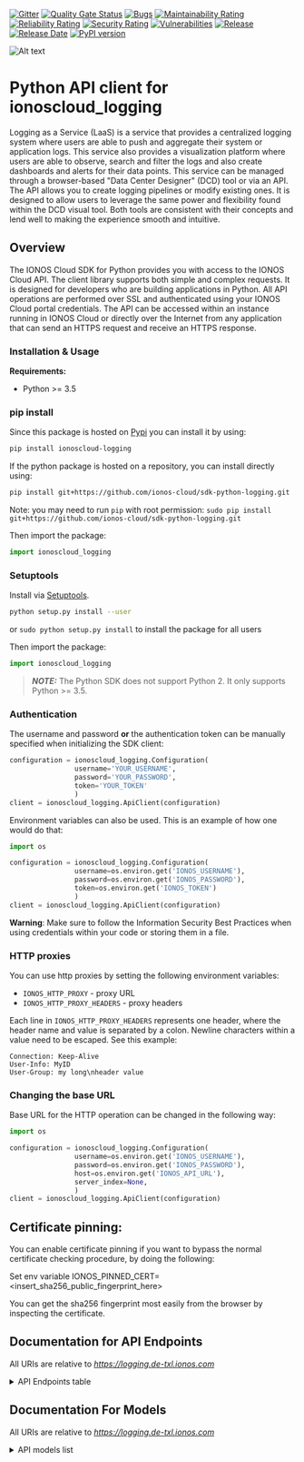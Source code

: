 [![Gitter](https://img.shields.io/gitter/room/ionos-cloud/sdk-general)](https://gitter.im/ionos-cloud/sdk-general)
[![Quality Gate Status](https://sonarcloud.io/api/project_badges/measure?project=sdk-python-logging&metric=alert_status)](https://sonarcloud.io/summary?id=sdk-python-logging)
[![Bugs](https://sonarcloud.io/api/project_badges/measure?project=sdk-python-logging&metric=bugs)](https://sonarcloud.io/summary/new_code?id=sdk-python-logging)
[![Maintainability Rating](https://sonarcloud.io/api/project_badges/measure?project=sdk-python-logging&metric=sqale_rating)](https://sonarcloud.io/summary/new_code?id=sdk-python-logging)
[![Reliability Rating](https://sonarcloud.io/api/project_badges/measure?project=sdk-python-logging&metric=reliability_rating)](https://sonarcloud.io/summary/new_code?id=sdk-python-logging)
[![Security Rating](https://sonarcloud.io/api/project_badges/measure?project=sdk-python-logging&metric=security_rating)](https://sonarcloud.io/summary/new_code?id=sdk-python-logging)
[![Vulnerabilities](https://sonarcloud.io/api/project_badges/measure?project=sdk-python-logging&metric=vulnerabilities)](https://sonarcloud.io/summary/new_code?id=sdk-python-logging)
[![Release](https://img.shields.io/github/v/release/ionos-cloud/sdk-python-logging.svg)](https://github.com/ionos-cloud/sdk-python-logging/releases/latest)
[![Release Date](https://img.shields.io/github/release-date/ionos-cloud/sdk-python-logging.svg)](https://github.com/ionos-cloud/sdk-python-logging/releases/latest)
[![PyPI version](https://img.shields.io/pypi/v/ionoscloud-logging)](https://pypi.org/project/ionoscloud-logging/)

![Alt text](.github/IONOS.CLOUD.BLU.svg?raw=true "Title")


# Python API client for ionoscloud_logging

Logging as a Service (LaaS) is a service that provides a centralized logging system where users are able to push and aggregate their system or application logs. This service also provides a visualization platform where users are able to observe, search and filter the logs and also create dashboards and alerts for their data points.
This service can be managed through a browser-based \"Data Center Designer\" (DCD) tool or via an API.
The API allows you to create logging pipelines or modify existing ones. It is designed to allow users to leverage the same power and flexibility found within the DCD visual tool. Both tools are consistent with their concepts and lend well to making the experience smooth and intuitive.

## Overview
The IONOS Cloud SDK for Python provides you with access to the IONOS Cloud API. The client library supports both simple and complex requests. It is designed for developers who are building applications in Python. All API operations are performed over SSL and authenticated using your IONOS Cloud portal credentials. The API can be accessed within an instance running in IONOS Cloud or directly over the Internet from any application that can send an HTTPS request and receive an HTTPS response.


### Installation & Usage

**Requirements:**
- Python >= 3.5

### pip install

Since this package is hosted on [Pypi](https://pypi.org/) you can install it by using:

```bash
pip install ionoscloud-logging
```

If the python package is hosted on a repository, you can install directly using:

```bash
pip install git+https://github.com/ionos-cloud/sdk-python-logging.git
```

Note: you may need to run `pip` with root permission: `sudo pip install git+https://github.com/ionos-cloud/sdk-python-logging.git`

Then import the package:

```python
import ionoscloud_logging
```

### Setuptools

Install via [Setuptools](http://pypi.python.org/pypi/setuptools).

```bash
python setup.py install --user
```

or `sudo python setup.py install` to install the package for all users

Then import the package:

```python
import ionoscloud_logging
```

> **_NOTE:_**  The Python SDK does not support Python 2. It only supports Python >= 3.5.

### Authentication

The username and password **or** the authentication token can be manually specified when initializing the SDK client:

```python
configuration = ionoscloud_logging.Configuration(
                username='YOUR_USERNAME',
                password='YOUR_PASSWORD',
                token='YOUR_TOKEN'
                )
client = ionoscloud_logging.ApiClient(configuration)
```

Environment variables can also be used. This is an example of how one would do that:

```python
import os

configuration = ionoscloud_logging.Configuration(
                username=os.environ.get('IONOS_USERNAME'),
                password=os.environ.get('IONOS_PASSWORD'),
                token=os.environ.get('IONOS_TOKEN')
                )
client = ionoscloud_logging.ApiClient(configuration)
```

**Warning**: Make sure to follow the Information Security Best Practices when using credentials within your code or storing them in a file.


### HTTP proxies

You can use http proxies by setting the following environment variables:
- `IONOS_HTTP_PROXY` - proxy URL
- `IONOS_HTTP_PROXY_HEADERS` - proxy headers

Each line in `IONOS_HTTP_PROXY_HEADERS` represents one header, where the header name and value is separated by a colon. Newline characters within a value need to be escaped. See this example:
```
Connection: Keep-Alive
User-Info: MyID
User-Group: my long\nheader value
```


### Changing the base URL

Base URL for the HTTP operation can be changed in the following way:

```python
import os

configuration = ionoscloud_logging.Configuration(
                username=os.environ.get('IONOS_USERNAME'),
                password=os.environ.get('IONOS_PASSWORD'),
                host=os.environ.get('IONOS_API_URL'),
                server_index=None,
                )
client = ionoscloud_logging.ApiClient(configuration)
```

## Certificate pinning:

You can enable certificate pinning if you want to bypass the normal certificate checking procedure,
by doing the following:

Set env variable IONOS_PINNED_CERT=<insert_sha256_public_fingerprint_here>

You can get the sha256 fingerprint most easily from the browser by inspecting the certificate.


## Documentation for API Endpoints

All URIs are relative to *https://logging.de-txl.ionos.com*
<details >
    <summary title="Click to toggle">API Endpoints table</summary>


| Class | Method | HTTP request | Description |
| ------------- | ------------- | ------------- | ------------- |
| PipelinesApi | [**pipelines_delete**](docs/api/PipelinesApi.md#pipelines_delete) | **DELETE** /pipelines/{pipelineId} | Delete a pipeline |
| PipelinesApi | [**pipelines_find_by_id**](docs/api/PipelinesApi.md#pipelines_find_by_id) | **GET** /pipelines/{pipelineId} | Fetch a pipeline |
| PipelinesApi | [**pipelines_get**](docs/api/PipelinesApi.md#pipelines_get) | **GET** /pipelines | List pipelines |
| PipelinesApi | [**pipelines_key_post**](docs/api/PipelinesApi.md#pipelines_key_post) | **POST** /pipelines/{pipelineId}/key | Renews the key of a Pipeline |
| PipelinesApi | [**pipelines_patch**](docs/api/PipelinesApi.md#pipelines_patch) | **PATCH** /pipelines/{pipelineId} | Patch a pipeline |
| PipelinesApi | [**pipelines_post**](docs/api/PipelinesApi.md#pipelines_post) | **POST** /pipelines | Create a pipeline |

</details>

## Documentation For Models

All URIs are relative to *https://logging.de-txl.ionos.com*
<details >
<summary title="Click to toggle">API models list</summary>

 - [Destination](docs/models/Destination)
 - [ErrorMessage](docs/models/ErrorMessage)
 - [ErrorResponse](docs/models/ErrorResponse)
 - [Metadata](docs/models/Metadata)
 - [Pipeline](docs/models/Pipeline)
 - [PipelineCreate](docs/models/PipelineCreate)
 - [PipelineCreateProperties](docs/models/PipelineCreateProperties)
 - [PipelineCreatePropertiesLogs](docs/models/PipelineCreatePropertiesLogs)
 - [PipelineListResponse](docs/models/PipelineListResponse)
 - [PipelinePatch](docs/models/PipelinePatch)
 - [PipelinePatchProperties](docs/models/PipelinePatchProperties)
 - [PipelineProperties](docs/models/PipelineProperties)
 - [PipelineResponse](docs/models/PipelineResponse)
 - [PipelineResponseAllOf](docs/models/PipelineResponseAllOf)
 - [PipelineResponseAllOf1](docs/models/PipelineResponseAllOf1)
 - [PipelinesKeyPost200Response](docs/models/PipelinesKeyPost200Response)
 - [Processor](docs/models/Processor)


[[Back to API list]](#documentation-for-api-endpoints) [[Back to Model list]](#documentation-for-models)

</details>